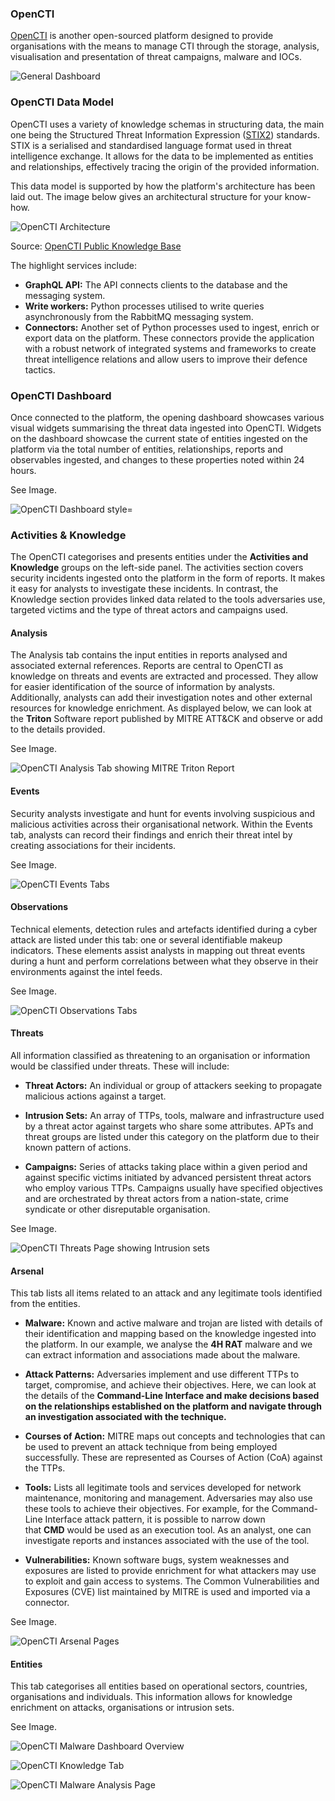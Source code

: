 ### OpenCTI

[OpenCTI](https://github.com/OpenCTI-Platform/opencti) is another open-sourced platform designed to provide organisations with the means to manage CTI through the storage, analysis, visualisation and presentation of threat campaigns, malware and IOCs.

![General Dashboard](https://tryhackme-images.s3.amazonaws.com/user-uploads/5fc2847e1bbebc03aa89fbf2/room-content/2dea4c51fade0cb08cc810bfef587e69.png)


### OpenCTI Data Model

OpenCTI uses a variety of knowledge schemas in structuring data, the main one being the Structured Threat Information Expression ([STIX2](https://oasis-open.github.io/cti-documentation/stix/intro)) standards. STIX is a serialised and standardised language format used in threat intelligence exchange. It allows for the data to be implemented as entities and relationships, effectively tracing the origin of the provided information.

This data model is supported by how the platform's architecture has been laid out. The image below gives an architectural structure for your know-how.

![OpenCTI Architecture](https://tryhackme-images.s3.amazonaws.com/user-uploads/5fc2847e1bbebc03aa89fbf2/room-content/3bbe38f3ae0edf761c9e0541a71d43ff.png)

Source: [OpenCTI Public Knowledge Base](https://luatix.notion.site/OpenCTI-Public-Knowledge-Base-d411e5e477734c59887dad3649f20518)

The highlight services include:

- **GraphQL API:** The API connects clients to the database and the messaging system.
- **Write workers:** Python processes utilised to write queries asynchronously from the RabbitMQ messaging system.
- **Connectors:** Another set of Python processes used to ingest, enrich or export data on the platform. These connectors provide the application with a robust network of integrated systems and frameworks to create threat intelligence relations and allow users to improve their defence tactics.


### OpenCTI Dashboard

Once connected to the platform, the opening dashboard showcases various visual widgets summarising the threat data ingested into OpenCTI. Widgets on the dashboard showcase the current state of entities ingested on the platform via the total number of entities, relationships, reports and observables ingested, and changes to these properties noted within 24 hours.

See Image.

![OpenCTI Dashboard style=](https://tryhackme-images.s3.amazonaws.com/user-uploads/5fc2847e1bbebc03aa89fbf2/room-content/9d315bf643fcd8255663bbc622eafd86.gif)  

  

### Activities & Knowledge

The OpenCTI categorises and presents entities under the **Activities and Knowledge** groups on the left-side panel. The activities section covers security incidents ingested onto the platform in the form of reports. It makes it easy for analysts to investigate these incidents. In contrast, the Knowledge section provides linked data related to the tools adversaries use, targeted victims and the type of threat actors and campaigns used.

#### Analysis

The Analysis tab contains the input entities in reports analysed and associated external references. Reports are central to OpenCTI as knowledge on threats and events are extracted and processed. They allow for easier identification of the source of information by analysts. Additionally, analysts can add their investigation notes and other external resources for knowledge enrichment. As displayed below, we can look at the **Triton** Software report published by MITRE ATT&CK and observe or add to the details provided.

See Image.

![OpenCTI Analysis Tab showing MITRE Triton Report](https://tryhackme-images.s3.amazonaws.com/user-uploads/5fc2847e1bbebc03aa89fbf2/room-content/3d69bf61873c80b282699d0484734a15.gif)  

  

#### Events

Security analysts investigate and hunt for events involving suspicious and malicious activities across their organisational network. Within the Events tab, analysts can record their findings and enrich their threat intel by creating associations for their incidents.

See Image.

![OpenCTI Events Tabs](https://tryhackme-images.s3.amazonaws.com/user-uploads/5fc2847e1bbebc03aa89fbf2/room-content/fcf4e0ecfa24b990083eaea63f04ad2e.gif)  

  

#### Observations

Technical elements, detection rules and artefacts identified during a cyber attack are listed under this tab: one or several identifiable makeup indicators. These elements assist analysts in mapping out threat events during a hunt and perform correlations between what they observe in their environments against the intel feeds. 

See Image.

![OpenCTI Observations Tabs](https://tryhackme-images.s3.amazonaws.com/user-uploads/5fc2847e1bbebc03aa89fbf2/room-content/fe574a56e07500652b12742ec745fdd1.gif)  

  

#### Threats

All information classified as threatening to an organisation or information would be classified under threats. These will include:

- **Threat Actors:** An individual or group of attackers seeking to propagate malicious actions against a target.
    
- **Intrusion Sets:** An array of TTPs, tools, malware and infrastructure used by a threat actor against targets who share some attributes. APTs and threat groups are listed under this category on the platform due to their known pattern of actions.
    
- **Campaigns:** Series of attacks taking place within a given period and against specific victims initiated by advanced persistent threat actors who employ various TTPs. Campaigns usually have specified objectives and are orchestrated by threat actors from a nation-state, crime syndicate or other disreputable organisation.
    

See Image.

![OpenCTI Threats Page showing Intrusion sets](https://tryhackme-images.s3.amazonaws.com/user-uploads/5fc2847e1bbebc03aa89fbf2/room-content/3114b7173cce09a3b74fbc750d9bff37.png)  

  

#### Arsenal

This tab lists all items related to an attack and any legitimate tools identified from the entities.

- **Malware:** Known and active malware and trojan are listed with details of their identification and mapping based on the knowledge ingested into the platform. In our example, we analyse the **4H RAT** malware and we can extract information and associations made about the malware.
    
- **Attack Patterns:** Adversaries implement and use different TTPs to target, compromise, and achieve their objectives. Here, we can look at the details of the **Command-Line Interface and make decisions based on the relationships established on the platform and navigate through an investigation associated with the technique.**
    
- **Courses of Action:** MITRE maps out concepts and technologies that can be used to prevent an attack technique from being employed successfully. These are represented as Courses of Action (CoA) against the TTPs.
    
- **Tools:** Lists all legitimate tools and services developed for network maintenance, monitoring and management. Adversaries may also use these tools to achieve their objectives. For example, for the Command-Line Interface attack pattern, it is possible to narrow down that **CMD** would be used as an execution tool. As an analyst, one can investigate reports and instances associated with the use of the tool.
    
- **Vulnerabilities:** Known software bugs, system weaknesses and exposures are listed to provide enrichment for what attackers may use to exploit and gain access to systems. The Common Vulnerabilities and Exposures (CVE) list maintained by MITRE is used and imported via a connector.
    

See Image.

![OpenCTI Arsenal Pages](https://tryhackme-images.s3.amazonaws.com/user-uploads/5fc2847e1bbebc03aa89fbf2/room-content/951f356e59e96cd3c9d5c41e7225b32d.gif)  

  

#### Entities

This tab categorises all entities based on operational sectors, countries, organisations and individuals. This information allows for knowledge enrichment on attacks, organisations or intrusion sets.

See Image.

  

![OpenCTI Malware Dashboard Overview](https://tryhackme-images.s3.amazonaws.com/user-uploads/5fc2847e1bbebc03aa89fbf2/room-content/6e2c09b6c897817f6faa45d294ea064c.png)  

  

![OpenCTI Knowledge Tab](https://tryhackme-images.s3.amazonaws.com/user-uploads/5fc2847e1bbebc03aa89fbf2/room-content/11499a63b80b9a68223de5f9d321fb3e.gif)  

  

![OpenCTI Malware Analysis Page](https://tryhackme-images.s3.amazonaws.com/user-uploads/5fc2847e1bbebc03aa89fbf2/room-content/9e519fa4a57ddb27b972dfee5c8c118b.png)  
